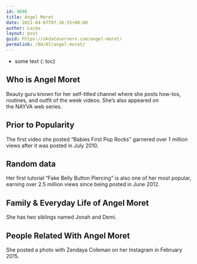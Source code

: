 ```yaml
---
id: 9696
title: Angel Moret
date: 2021-04-07T07:36:55+00:00
author: Laima
layout: post
guid: https://ukdataservers.com/angel-moret/
permalink: /04/07/angel-moret/
---
```


* some text
{: toc}


## Who is Angel Moret
                  
                  
                  
Beauty guru known for her self-titled channel where she posts how-tos, routines, and outfit of the week videos. She&#8217;s also appeared on the NAYVA web series. 
                  
              
            
              
            
                
                
                
## Prior to Popularity
                  
                  
                  
The first video she posted &#8220;Babies First Pop Rocks&#8221; garnered over 1 million views after it was posted in July 2010.
                  
              
            
              
            
                
                
                
## Random data
                  
                  
                  
Her first tutorial &#8220;Fake Belly Button Piercing&#8221; is also one of her most popular, earning over 2.5 million views since being posted in June 2012.
                  
              
            
              
            
                
                
                
## Family & Everyday Life of Angel Moret
                  
                  
                  
She has two siblings named Jonah and Demi.
                  
              
            
              
            
                
                
                
## People Related With Angel Moret
                  
                  
                  
She posted a photo with Zendaya Coleman on her Instagram in February 2015.
                  
              
            
              
            
                
              
            
              
              
            
            
              
            
          
          
          